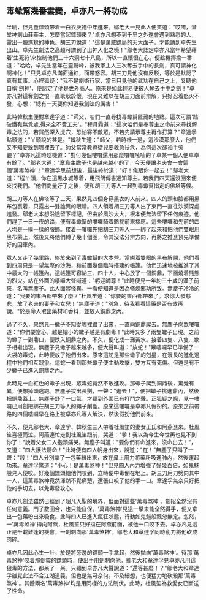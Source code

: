 毒蠍幫幾番雲變，卓亦凡一將功成
------------------------------

半晌，但見董鏢頭帶着一白衣灰袍中年進來。鄔老大一見此人便笑道："哎唷，堂堂神劍山莊莊主，怎麼當起鏢頭來？"卓亦凡想不到千里之外還會遇到熟悉的人，露出一臉尷尬的神色。胡三刀說道："這是萬威鏢局的天大面子，才能請到卓先生出山。卓先生劍法之高超可謂到了出神入化之境！"鄔老大認定卓亦凡當年希望藉着'生死符'來控制他們三十六洞七十八島，所以一直懷恨在心。便趁機揶揄一番道："哈哈，卓先生當年在靈鷲峰，被我家主人三次奪去手中的長劍，真可謂神化啊神化！"只見卓亦凡滿面通紅，面帶怒容。胡三刀見他沒有反駁，等於是默認了真有其事。心裡狐疑："我不是劍術行家，當日只見他的武功在自己之上，又聽他自稱'劍神'，便認定了他是世外高人。原來是如此輕易便被人奪去手中之劍！"卓亦凡對這奪劍之恨一直耿耿於懷，現在又難以在胡三刀面前辯解，只好忍着怒火不發，心想："總有一天要你知道我劍法的厲害！"

此時韓秋生便對章達孚道："師父，咱們一直尋找毒蠍幫匿藏的地點。這次可謂'踏破鐵鞋無覓處,得來全不費工夫'。"程月霜道："這次咱們是奉尊主之命前來尋找解毒之法的，若貿然深入虎穴，恐怕寡不敵眾。不若先請示尊主再作打算？"章達孚點頭道："丫頭說的甚是。"韓秋生道："師父，若時機一過，這沙漠那麼大，他們又不知要躲到哪裡去了。師父常常教導徒兒要救急扶危，為何這次卻袖手旁觀？"卓亦凡這時趁機道："對付幾個嘍囉還用那麼囉囉嗦嗦的？卓某一個人便卓卓有餘了。"鄔老大道："章島主膽子也是越來越小的了，今天便讓老夫會一會這個'萬毒煞神'！"章達孚思前想後，最後終於道："好！俺跟你一起去！"鄔老大道："程丫頭，你在這黑水城等着，用飛鴿傳書通知尊主。若我們四天還沒回來便來找我們。"他們商量好了之後，便和胡三刀等人一起到毒蠍幫指定的佛塔等候。

胡三刀等人在佛塔等了三天，果然見四個身穿黑衣的人前來。四人的頭和臉都用黑布包裹着，只露出一雙詭異的眼睛。四人領着胡三刀等人出了東門一直往沙漠深處進發。鄔老大本想沿途留下標記，但由於風沙太大，根本便無法留下任何痕迹。他們趕了一日一夜的路，便有毒蠍幫的嘍囉騎着駱駝前來接應。這些嘍囉和先前的四人均是一模一樣的服飾。接着一嘍囉先把胡三刀等人一一綁了起來和把他們雙眼用黑布蒙上，然後又將他們轉了幾十個圈，令其沒法分辨方向，再將之推進預先準備好的囚車內。

眾人又走了幾里路，終於來到了毒蠍幫的大本營。當綁着雙眼的黑布解開，他們看到四周只是一望無際的沙海，和前面幾個臨時搭建的帳篷。他們迅速地被推進了其中最大的一帳篷內。這帳篷可容納三、四十人，中心放了一個銅鼎，下面燒着熊熊的烈火。站在外面的嘍囉大聲喊道："躬迎師尊！"此時便見一年約三十歲的漢子前來，名叫無塵子。此人面容怪異，一看便知道是因為修煉邪功所致。無塵子冷冷的道："我要的東西都帶來了麼？"杜風笙道："你要的東西都帶來了。求你大發慈悲，放了老夫的妻子和女兒！"無塵子道："別急，待我看看這藥是否有效再說。"於是命人取出藥材和香料，並放入銅鼎之內。

過了不久，果然見一蠍子不知從哪裡鑽了出來，一直向銅鼎爬去。無塵子向眾嘍囉道："你們要當心，越是細小的蠍子越是有劇毒！"此時又多了兩隻蠍子出現。之前的蠍子一到鼎口，便跌入銅鼎之內。不久，便化成一灘黃水。接着四隻、八隻...蠍子相繼出現。無塵子見蠍子越來越多，便大聲叫道："放蛇！"眾嘍囉早已準備了一大袋的毒蛇，此時便放了牠們出來。原來這蛇是那些蠍子的剋星，在漫長的進化過程中牠們相互競爭。這蛇一看到那些蠍子便主動攻擊，雙方互有死傷。但還是有不少蠍子已進入銅鼎之內。

此時見一血紅色的蠍子出現，眾毒蛇竟然不敢進攻。那蠍子爬到銅鼎後，驚覺有異，便想掉頭逃跑。無塵子拔出長劍，一聲："進去！"，便把蠍子挑進鼎內，然後把銅鼎蓋上。無塵子舒了一口氣，才聽到外面已有打鬥之聲。正狐疑之際，見一嘍囉已用劍把綁在胡三刀等人的繩子削斷。原來這嘍囉是卓亦凡假扮的。原來之前帶路的四個嘍囉早在路上被卓亦凡等人解決，然後假扮他們前來。

不久，便見鄔老大、章達孚、韓秋生三人帶着杜風笙的妻女王氏和阿燕進來。杜風笙喜極而泣。阿燕連忙走到杜風笙跟前，哭道："爹！我以為今生今世再也見不到你了！"說着父女二人抱頭痛哭。無塵子叫道："要你們有命進來，沒命出去！"，又道："四大護法聽命！"此時便有四人躬身出來，說道："在！"無塵子只叫了一聲："殺！"四人分別拿了一包藥粉出來，放在鼻上用力將藥粉吸進肺內，然後運起功來。章達孚驚道："小心！是萬毒煞神！"但見四人內力增強了好幾百倍，如鬼魅般見人便咬。好幾個鏢頭給他們咬到，立時便中毒倒在地上。胡三刀用刀劈向其中一人，這萬毒煞神竟然渾然不覺痛楚，還張口咬了他的手一口。章達孚無奈只好把他的手切去，以免毒發攻心。

卓亦凡劍法雖然已經到了超凡入聖的境界，但面對這些'萬毒煞神'，劍招全然沒有任何意義。鬥了數回合，也只能自保。'萬毒煞神'見這一擊未能全然得手，便又拿出一包藥粉出來吸食。此時四人已進入瘋狂狀態，行動如鬼魅般飄忽無定。忽然，一'萬毒煞神'搏向阿燕，杜風笙只好擋在阿燕前面，被他一口咬下去。卓亦凡見這正是千載難逢的機會，一劍刺向那'萬毒煞神'。鄔老大和章達孚同時亂刀將他砍成肉碎。

卓亦凡因此心生一計，於是將旁邊的鏢頭一手拿起，然後拋向'萬毒煞神'。待那'萬毒煞神'咬着那倒霉的鏢頭時，便出手用劍刺向他。鄔老大和章達孚見卓亦凡用這狠毒的方法，都呆了一呆。只聽到卓亦凡大聲說道："還等甚麼！？"鄔老大和章達孚雖覺此法不合江湖道義，但也是無可奈何。不及細想，也便猛力地砍殺那'萬毒煞神'。其餘兩名'萬毒煞神'均是用同樣的方法制伏。此時，杜風笙為救愛女已斷送了性命。
